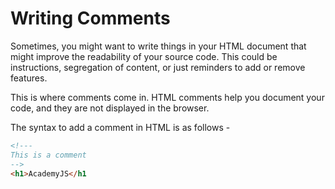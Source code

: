 # Writing Comments

Sometimes, you might want to write things in your HTML document that might improve the readability of your source code. This could be instructions, segregation of content, or just reminders to add or remove features.

This is where comments come in. HTML comments help you document your code, and they are not displayed in the browser.

The syntax to add a comment in HTML is as follows -

```html
<!---
This is a comment
-->
<h1>AcademyJS</h1
```